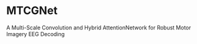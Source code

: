 # MTCGNet
A Multi-Scale Convolution and Hybrid AttentionNetwork for Robust Motor Imagery EEG Decoding
